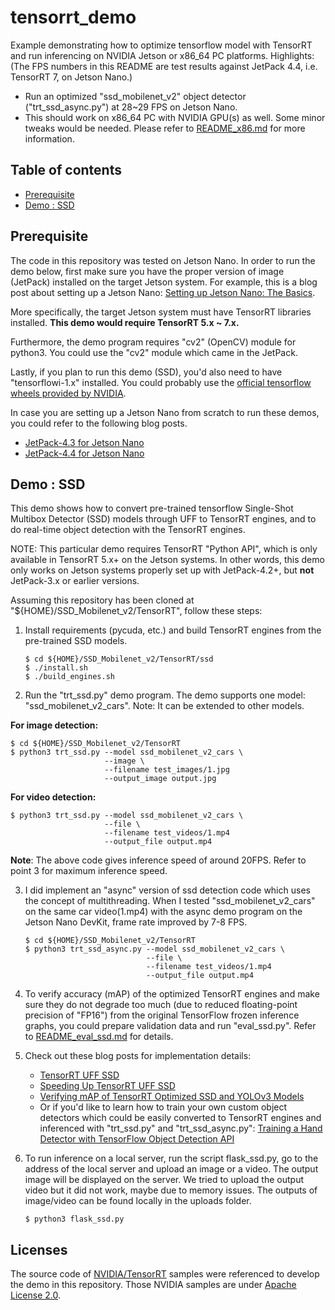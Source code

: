# tensorrt_demo

Example demonstrating how to optimize tensorflow model with TensorRT and run inferencing on NVIDIA Jetson or x86_64 PC platforms.  Highlights:  (The FPS numbers in this README are test results against JetPack 4.4, i.e. TensorRT 7, on Jetson Nano.)

* Run an optimized "ssd_mobilenet_v2" object detector ("trt_ssd_async.py") at 28~29 FPS on Jetson Nano.
* This should work on x86_64 PC with NVIDIA GPU(s) as well.  Some minor tweaks would be needed.  Please refer to [README_x86.md](https://github.com/jkjung-avt/tensorrt_demos/blob/master/README_x86.md) for more information.

Table of contents
-----------------

* [Prerequisite](#prerequisite)
* [Demo : SSD](#ssd)

<a name="prerequisite"></a>
Prerequisite
------------

The code in this repository was tested on Jetson Nano.  In order to run the demo below, first make sure you have the proper version of image (JetPack) installed on the target Jetson system.  For example, this is a blog post about setting up a Jetson Nano: [Setting up Jetson Nano: The Basics](https://jkjung-avt.github.io/setting-up-nano/).

More specifically, the target Jetson system must have TensorRT libraries installed.  **This demo would require TensorRT 5.x ~ 7.x.**

Furthermore, the demo program requires "cv2" (OpenCV) module for python3.  You could use the "cv2" module which came in the JetPack.

Lastly, if you plan to run this demo (SSD), you'd also need to have "tensorflowi-1.x" installed.  You could probably use the [official tensorflow wheels provided by NVIDIA](https://docs.nvidia.com/deeplearning/frameworks/pdf/Install-TensorFlow-Jetson-Platform.pdf).

In case you are setting up a Jetson Nano from scratch to run these demos, you could refer to the following blog posts.
* [JetPack-4.3 for Jetson Nano](https://jkjung-avt.github.io/jetpack-4.3/)
* [JetPack-4.4 for Jetson Nano](https://jkjung-avt.github.io/jetpack-4.4/)


<a name="ssd"></a>
Demo : SSD
------------

This demo shows how to convert pre-trained tensorflow Single-Shot Multibox Detector (SSD) models through UFF to TensorRT engines, and to do real-time object detection with the TensorRT engines.

NOTE: This particular demo requires TensorRT "Python API", which is only available in TensorRT 5.x+ on the Jetson systems.  In other words, this demo only works on Jetson systems properly set up with JetPack-4.2+, but **not** JetPack-3.x or earlier versions.

Assuming this repository has been cloned at "${HOME}/SSD_Mobilenet_v2/TensorRT", follow these steps:

1. Install requirements (pycuda, etc.) and build TensorRT engines from the pre-trained SSD models.

   ```shell
   $ cd ${HOME}/SSD_Mobilenet_v2/TensorRT/ssd
   $ ./install.sh
   $ ./build_engines.sh
   ```

2. Run the "trt_ssd.py" demo program.  The demo supports one model: "ssd_mobilenet_v2_cars". Note: It can be extended to other models.

**For image detection:**

   ```shell
   $ cd ${HOME}/SSD_Mobilenet_v2/TensorRT
   $ python3 trt_ssd.py --model ssd_mobilenet_v2_cars \
                        --image \
                        --filename test_images/1.jpg
                        --output_image output.jpg
   ```

**For video detection:**

   ```shell
   $ python3 trt_ssd.py --model ssd_mobilenet_v2_cars \
                        --file \
                        --filename test_videos/1.mp4
                        --output_file output.mp4
   ```

**Note**: The above code gives inference speed of around 20FPS. Refer to point 3 for maximum inference speed.

3. I did implement an "async" version of ssd detection code which uses the concept of multithreading. When I tested "ssd_mobilenet_v2_cars" on the same car video(1.mp4) with the async demo program on the Jetson Nano DevKit, frame rate improved by 7-8 FPS.

   ```shell
   $ cd ${HOME}/SSD_Mobilenet_v2/TensorRT
   $ python3 trt_ssd_async.py --model ssd_mobilenet_v2_cars \
                              --file \
                              --filename test_videos/1.mp4
                              --output_file output.mp4
   ```

4. To verify accuracy (mAP) of the optimized TensorRT engines and make sure they do not degrade too much (due to reduced floating-point precision of "FP16") from the original TensorFlow frozen inference graphs, you could prepare validation data and run "eval_ssd.py".  Refer to [README_eval_ssd.md](README_eval_ssd.md) for details.

5. Check out these blog posts for implementation details:

   * [TensorRT UFF SSD](https://jkjung-avt.github.io/tensorrt-ssd/)
   * [Speeding Up TensorRT UFF SSD](https://jkjung-avt.github.io/speed-up-trt-ssd/)
   * [Verifying mAP of TensorRT Optimized SSD and YOLOv3 Models](https://jkjung-avt.github.io/trt-detection-map/)
   * Or if you'd like to learn how to train your own custom object detectors which could be easily converted to TensorRT engines and inferenced with "trt_ssd.py" and "trt_ssd_async.py": [Training a Hand Detector with TensorFlow Object Detection API](https://jkjung-avt.github.io/hand-detection-tutorial/)

6. To run inference on a local server, run the script flask_ssd.py, go to the address of the local server and upload an image or a video. The output image will be displayed on the server. We tried to upload the output video but it did not work, maybe due to memory issues. The outputs of image/video can be found locally in the uploads folder.

   ```shell
   $ python3 flask_ssd.py
   ```


Licenses
--------

The source code of [NVIDIA/TensorRT](https://github.com/NVIDIA/TensorRT) samples were referenced to develop the demo in this repository.  Those NVIDIA samples are under [Apache License 2.0](https://github.com/NVIDIA/TensorRT/blob/master/LICENSE).
